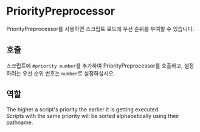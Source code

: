 # PriorityPreprocessor

PriorityPreprocessor를 사용하면 스크립트 로드에 우선 순위를 부여할 수 있습니다.

## 호출
스크립트에 `#priority number`를 추가하여 PriorityPreprocessor를 호출하고, 설정하려는 우선 순위 번호는 `number`로 설정하십시오.

## 역할
The higher a script's priority the earlier it is getting executed.  
Scripts with the same priority will be sorted alphabetically using their pathname.